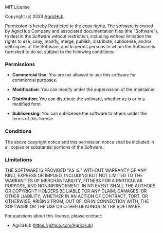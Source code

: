 MIT License

Copyright (c) 2023 [AgricHub](https://github.com/AgricHub)

Permission is hereby Restricted to the copy rights, The software is owned by 
AgricHub Company and associated documentation files (the "Software"), to deal
in the Software without restriction, including without limitation the rights
to use, copy, modify, merge, publish, distribute, sublicense, and/or sell
copies of the Software, and to permit persons to whom the Software is
furnished to do so, subject to the following conditions:

### Permissions

- **Commercial Use**: You are not allowed to use this software for commercial purposes.

- **Modification**: You can modify under the supervission of the maintainer.

- **Distribution**: You can distribute the software, whether as is or in a modified form.

- **Sublicensing**: You can sublicense the software to others under the terms of this license.

### Conditions

The above copyright notice and this permission notice shall be included in all
copies or substantial portions of the Software.

### Limitations

THE SOFTWARE IS PROVIDED "AS IS," WITHOUT WARRANTY OF ANY KIND, EXPRESS OR
IMPLIED, INCLUDING BUT NOT LIMITED TO THE WARRANTIES OF MERCHANTABILITY,
FITNESS FOR A PARTICULAR PURPOSE, AND NONINFRINGEMENT. IN NO EVENT SHALL THE
AUTHORS OR COPYRIGHT HOLDERS BE LIABLE FOR ANY CLAIM, DAMAGES, OR OTHER
LIABILITY, WHETHER IN AN ACTION OF CONTRACT, TORT, OR OTHERWISE, ARISING FROM,
OUT OF, OR IN CONNECTION WITH, THE SOFTWARE OR THE USE OR OTHER DEALINGS IN THE
SOFTWARE.

For questions about this license, please contact:
- AgricHub (https://github.com/AgricHub)

